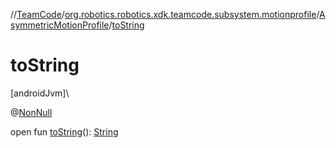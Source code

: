 //[TeamCode](../../../index.md)/[org.robotics.robotics.xdk.teamcode.subsystem.motionprofile](../index.md)/[AsymmetricMotionProfile](index.md)/[toString](to-string.md)

# toString

[androidJvm]\

@[NonNull](https://developer.android.com/reference/kotlin/androidx/annotation/NonNull.html)

open fun [toString](to-string.md)(): [String](https://developer.android.com/reference/kotlin/java/lang/String.html)
